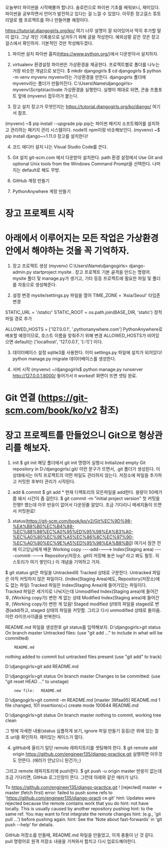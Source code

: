 오늘부터 파이썬을 시작해볼까 합니다.
솔로런으로 파이썬 기초를 배워보니, 재미있다.
파이썬을 공부하면서 언어가 발전하고 있다는 걸 느낄 수 있었다.
아무튼 장고걸스 튜토리얼로 웹 프로젝트를 하나 만들어볼 예정이다.

https://tutorial.djangogirls.org/ko/
여기 너무 설명이 잘 되어있어서 딱히 추가할 말이 없다.
그냥 개인 기록용으로 남겨두기 위해 글을 작성한다.
예외상황 같은 것은 장고걸스에서 확인하자. 
기본적인 것만 작성해두겠다.


1. 파이썬 설치
파이썬 홈피(https://www.python.org/)에서 다운받아서 설치하자. 

2. virtualenv 환경설정
파이썬은 가상환경을 제공한다. 프로젝트별로 폴더를 나누는 거랑 비슷한 개념으로 보인다.
$ mkdir djangogirls
$ cd djangogirls
$ python -m venv myvenv
myvenv라는 가상환경을 만든다. djangogirls 폴더에 myvenv라는 폴더가 만들어진다.
C:\Users\Name\djangogirls> myvenv\Scripts\activate
가상환경을 실행한다. 실행이 제대로 되면, 콘솔 프롬포트 앞에 (myvenv) 접두어가 붙는다.

3. 장고 설치
장고가 무엇인지는 https://tutorial.djangogirls.org/ko/django/ 여기서 참조.

(myvenv) ~$ pip install --upgrade pip
pip는 파이썬 패키지 소프트웨어를 설치하고 관리하는 패키지 관리 시스템이다.
node의 npm이랑 비슷해보인다.
(myvenv) ~$ pip install django~=1.11.0
장고를 설치한다!

4. 코드 에디터 설치
나는 Visual Studio Code를 쓴다.

5. Git 설치
git-scm.com 에서 다운받아 설치한다.
path 환경 설정에서 Use Git and optional Unix tools from the Windows Command Prompt을 선택한다.
나머지는 default로 해도 무방.

6. GitHub 계정 만들기

7. PythonAnywhere 계정 만들기

# 장고 프로젝트 시작
# 아래에서 이루어지는 모든 작업은 가상환경 안에서 해야하는 것을 꼭 기억하자. 
1. 장고 프로젝트 생성
(myvenv) C:\Users\Name\djangogirls> django-admin.py startproject mysite .
장고 프로젝트 기본 골격을 만드는 명령어. mysite 폴더 및 manage.py가 생기고, 
기타 등등 프로젝트에 필요한 파일 및 폴더를 자동으로 생성해준다.

2. 설정 변경
mysite/settings.py 파일을 열어
TIME_ZONE = 'Asia/Seoul' 
타임존 변경

STATIC_URL = '/static/'
STATIC_ROOT = os.path.join(BASE_DIR, 'static')
정적파일 경로 추가

ALLOWED_HOSTS = ['127.0.0.1', '.pythonanywhere.com']
PythonAnywhere로 배포할 예정이므로, 호스트 이름을 맞춰주기 위해 변경
ALLOWED_HOSTS가 비어있으면 default는 ['localhost', '127.0.0.1', '[::1]'] 이다.

3. 데이터베이스 설정
sqlite3를 사용한다. 이미 settings.py 파일에 설치가 되어있다!
python manage.py migrate
데이터베이스를 생성한다.

4. 서버 시작
(myvenv) ~/djangogirls$ python manage.py runserver
http://127.0.0.1:8000/ 들어가서 It worked! 화면이 뜨면 셋팅 완료.

# Git 연결 (https://git-scm.com/book/ko/v2 참조)
# 장고 프로젝트를 만들었으니 Git으로 형상관리를 해보자.

1. init
$ git init
해당 폴더에서 git init 명령어 실행시
Initialized empty Git repository in D:/djangogirls/.git/
이런 문구가 뜨면서, .git 폴더가 생성된다.
이 상태에서는 아직 프로젝트의 어떤 파일도 관리하지 않는다. 
저장소에 파일을 추가하고 커밋한 후부터 관리가 시작된다.

2. add & commit
$ git add *
현재 디렉토리의 모든파일을 add한다.
용량이 50메가쯤 돼서 시간이 좀 걸린다.
$ git commit -m "initial project version"
첫 커밋을 진행!! 했는데 아무 반응이 없어서 다운된줄 알았다.
조금 기다리니 메세지들이 뜨면서 커밋완료!

3. status(https://git-scm.com/book/ko/v2/Git%EC%9D%98-%EA%B8%B0%EC%B4%88-%EC%88%98%EC%A0%95%ED%95%98%EA%B3%A0-%EC%A0%80%EC%9E%A5%EC%86%8C%EC%97%90-%EC%A0%80%EC%9E%A5%ED%95%98%EA%B8%B0)
여기서 잠깐 전에 이고잉님에게 배운 
Working copy ----add----> Index(Staging area) ----commit----> Repository(저장소. git이 저장해 놓은 log? 라고 봐도 될듯. 히스토리가 여기 쌓인다.)
이 개념을 기억하고 가자.

$ git status 
git은 파일을 Untracked와 Tracked 상태로 구분한다.
Untracked 파일은 아직 커밋하지 않은 파일이다. (Index(Staging Area)에도, Repository(저장소)에도 없는 파일)
Tracked 파일은 Index(Staging Area)에 들어가있는 파일이다.
Tracked 파일은 세가지로 나눠지는데
Unmodified Index(Staging area)에 들어간 후, (Working copy가) 변한 게 없는 상태
Modified Index(Staging area)에 들어간 후, (Working copy가) 변한 게 있음!
Staged modified 상태의 파일을 staged로 변경(add)하고, staged 상태의 파일을 커밋함.
그리고 다시 unmodified 상태로 돌아옴. 이런 라이프사이클을 반복한다.


README.md 파일을 생성한후 git status를 입력해보자.
D:\djangogirls>git status
On branch master
Untracked files:
  (use "git add <file>..." to include in what will be committed)

        README.md

nothing added to commit but untracked files present (use "git add" to track)

D:\djangogirls>git add README.md

D:\djangogirls>git status
On branch master
Changes to be committed:
  (use "git reset HEAD <file>..." to unstage)

        new file:   README.md


D:\djangogirls>git commit -m README.md
[master 39faa95] README.md
 1 file changed, 101 insertions(+)
 create mode 100644 README.md

D:\djangogirls>git status
On branch master
nothing to commit, working tree clean

그 밖에 자세한 내용(status 심플하게 보기, ignore 파일 만들기 등등)은 
위에 있는 참조 url을 확인하자.
재미있는 케이스가 많다.

4. gitHub에 올리기
일단 remote 레파지토리를 셋팅해야 한다.
$ git remote add origin https://github.com/engineer135/django-practice.git
실행하면 아무것도 안뜬다. (에러가 안났으니 된건가;;)

그리고 remote 레파지토리에 push한다.
$ git push -u origin master
반응이 없는데 조금 기다리면, GitHub 로그인창이 뜬다.
그런데 아래와 같은 에러가 났다.

To https://github.com/engineer135/django-practice.git
 ! [rejected]        master -> master (fetch first)
error: failed to push some refs to 'https://github.com/engineer135/django-practi
ce.git'
hint: Updates were rejected because the remote contains work that you do
hint: not have locally. This is usually caused by another repository pushing
hint: to the same ref. You may want to first integrate the remote changes
hint: (e.g., 'git pull ...') before pushing again.
hint: See the 'Note about fast-forwards' in 'git push --help' for details.

GitHub 저장소를 만들때, README.md 파일을 만들었고, 이게 충돌이 난 것 같다.
pull 명령어로 원격 저장소 내용을 가져와서 합치고 다시 업로드해야한다.
















